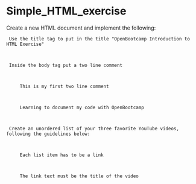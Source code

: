 # Simple_HTML_exercise
Create a new HTML document and implement the following:



     Use the title tag to put in the title "OpenBootcamp Introduction to HTML Exercise"



     Inside the body tag put a two line comment



         This is my first two line comment



         Learning to document my code with OpenBootcamp



     Create an unordered list of your three favorite YouTube videos, following the guidelines below:



         Each list item has to be a link



         The link text must be the title of the video
